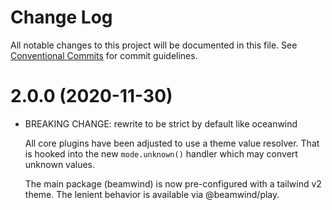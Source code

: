 # Change Log

All notable changes to this project will be documented in this file.
See [Conventional Commits](https://conventionalcommits.org) for commit guidelines.

# 2.0.0 (2020-11-30)

- BREAKING CHANGE: rewrite to be strict by default like oceanwind

  All core plugins have been adjusted to use a theme value resolver. That
  is hooked into the new `mode.unknown()` handler which may convert
  unknown values.

  The main package (beamwind) is now pre-configured with a tailwind v2
  theme. The lenient behavior is available via @beamwind/play.
